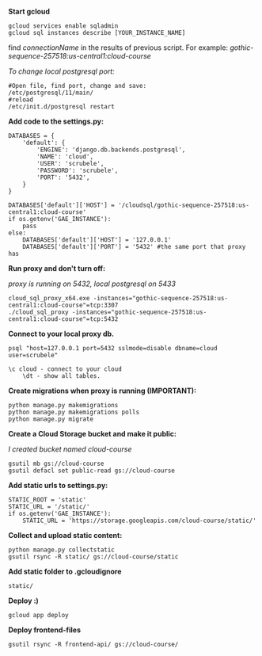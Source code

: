 
<b>Start gcloud</b>
```
gcloud services enable sqladmin
gcloud sql instances describe [YOUR_INSTANCE_NAME]
```
find <i>connectionName</i> in the results of previous script. For example: <i>gothic-sequence-257518:us-central1:cloud-course</i>


<i>To change local postgresql port:</i>
```
#Open file, find port, change and save:
/etc/postgresql/11/main/
#reload
/etc/init.d/postgresql restart
```
<b>Add code to the settings.py:</b>
```
DATABASES = {
    'default': {
        'ENGINE': 'django.db.backends.postgresql',
        'NAME': 'cloud',
        'USER': 'scrubele',
        'PASSWORD': 'scrubele',
        'PORT': '5432',
    }
}

DATABASES['default']['HOST'] = '/cloudsql/gothic-sequence-257518:us-central1:cloud-course'
if os.getenv('GAE_INSTANCE'):
    pass
else:
    DATABASES['default']['HOST'] = '127.0.0.1'
    DATABASES['default']['PORT'] = '5432' #the same port that proxy has
```
<b>Run proxy and don't turn off:</b></p> 
<i> proxy is running on 5432, local postgresql on 5433</i>

```
cloud_sql_proxy_x64.exe -instances="gothic-sequence-257518:us-central1:cloud-course"=tcp:3307
./cloud_sql_proxy -instances="gothic-sequence-257518:us-central1:cloud-course"=tcp:5432
```

<b>Connect to your local proxy db.</b>
```
psql "host=127.0.0.1 port=5432 sslmode=disable dbname=cloud user=scrubele"
```
```
\c cloud - connect to your cloud
    \dt - show all tables.
```
<b>Create migrations when proxy is running (IMPORTANT):</b>
```
python manage.py makemigrations
python manage.py makemigrations polls
python manage.py migrate
```
<b>Create a Cloud Storage bucket and make it public:</b><p>
<i>I created bucket named cloud-course</i>
```
gsutil mb gs://cloud-course
gsutil defacl set public-read gs://cloud-course
```
<b>Add static urls to settings.py:</b>
```
STATIC_ROOT = 'static'
STATIC_URL = '/static/'
if os.getenv('GAE_INSTANCE'):
    STATIC_URL = 'https://storage.googleapis.com/cloud-course/static/'
```
<b>Collect and upload static content:</b>
```
python manage.py collectstatic
gsutil rsync -R static/ gs://cloud-course/static
```
<b>Add static folder to .gcloudignore</b>
```
static/
```
<b>Deploy :) </b>
```
gcloud app deploy
```

<b> Deploy frontend-files </b>
```
gsutil rsync -R frontend-api/ gs://cloud-course/
```


